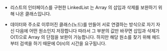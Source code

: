 
* 리스트의 인터페이스를 구현한 LinkedList 는 Array 의 삽입과 삭제를 보완하기 위해 나온 클래스입니다.

* 데이터와 주소로 이루어진 클래스(노드)를 만들어 서로 연결하는 방식으로 자기 자신 다음에 어떤 원소인지 저장합니다 따라서
그 부분의 값만 바꾸면 삽입과 삭제가 O(1)으로 Array 의 단점을 보완이 가능합니다. 하지만 해당 원소를 찾기 위해 헤드
부터 검색을 하기 때문에 O(n)의 시간을 요구됩니다.
